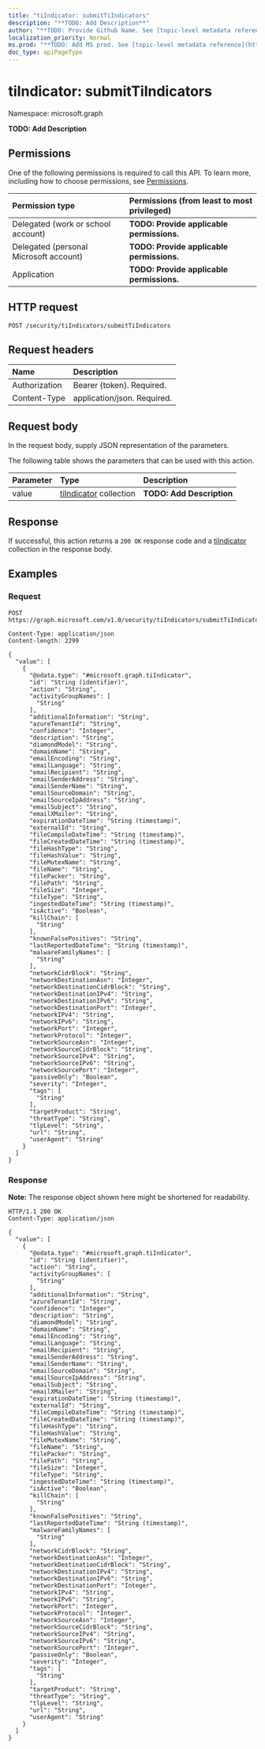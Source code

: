 ```yaml
---
title: "tiIndicator: submitTiIndicators"
description: "**TODO: Add Description**"
author: "**TODO: Provide Github Name. See [topic-level metadata reference](https://msgo.azurewebsites.net/add/document/guidelines/metadata.html#topic-level-metadata)**"
localization_priority: Normal
ms.prod: "**TODO: Add MS prod. See [topic-level metadata reference](https://msgo.azurewebsites.net/add/document/guidelines/metadata.html#topic-level-metadata)**"
doc_type: apiPageType
---
```


# tiIndicator: submitTiIndicators
Namespace: microsoft.graph



**TODO: Add Description**

## Permissions
One of the following permissions is required to call this API. To learn more, including how to choose permissions, see [Permissions](/graph/permissions-reference).

|Permission type|Permissions (from least to most privileged)|
|:---|:---|
|Delegated (work or school account)|**TODO: Provide applicable permissions.**|
|Delegated (personal Microsoft account)|**TODO: Provide applicable permissions.**|
|Application|**TODO: Provide applicable permissions.**|

## HTTP request

<!-- {
  "blockType": "ignored"
}
-->
``` http
POST /security/tiIndicators/submitTiIndicators
```

## Request headers
|Name|Description|
|:---|:---|
|Authorization|Bearer {token}. Required.|
|Content-Type|application/json. Required.|

## Request body
In the request body, supply JSON representation of the parameters.

The following table shows the parameters that can be used with this action.

|Parameter|Type|Description|
|:---|:---|:---|
|value|[tiIndicator](../resources/tiindicator.md) collection|**TODO: Add Description**|



## Response

If successful, this action returns a `200 OK` response code and a [tiIndicator](../resources/tiindicator.md) collection in the response body.

## Examples

### Request
<!-- {
  "blockType": "request",
  "name": "tiindicator_submittiindicators"
}
-->
``` http
POST https://graph.microsoft.com/v1.0/security/tiIndicators/submitTiIndicators

Content-Type: application/json
Content-length: 2299

{
  "value": [
    {
      "@odata.type": "#microsoft.graph.tiIndicator",
      "id": "String (identifier)",
      "action": "String",
      "activityGroupNames": [
        "String"
      ],
      "additionalInformation": "String",
      "azureTenantId": "String",
      "confidence": "Integer",
      "description": "String",
      "diamondModel": "String",
      "domainName": "String",
      "emailEncoding": "String",
      "emailLanguage": "String",
      "emailRecipient": "String",
      "emailSenderAddress": "String",
      "emailSenderName": "String",
      "emailSourceDomain": "String",
      "emailSourceIpAddress": "String",
      "emailSubject": "String",
      "emailXMailer": "String",
      "expirationDateTime": "String (timestamp)",
      "externalId": "String",
      "fileCompileDateTime": "String (timestamp)",
      "fileCreatedDateTime": "String (timestamp)",
      "fileHashType": "String",
      "fileHashValue": "String",
      "fileMutexName": "String",
      "fileName": "String",
      "filePacker": "String",
      "filePath": "String",
      "fileSize": "Integer",
      "fileType": "String",
      "ingestedDateTime": "String (timestamp)",
      "isActive": "Boolean",
      "killChain": [
        "String"
      ],
      "knownFalsePositives": "String",
      "lastReportedDateTime": "String (timestamp)",
      "malwareFamilyNames": [
        "String"
      ],
      "networkCidrBlock": "String",
      "networkDestinationAsn": "Integer",
      "networkDestinationCidrBlock": "String",
      "networkDestinationIPv4": "String",
      "networkDestinationIPv6": "String",
      "networkDestinationPort": "Integer",
      "networkIPv4": "String",
      "networkIPv6": "String",
      "networkPort": "Integer",
      "networkProtocol": "Integer",
      "networkSourceAsn": "Integer",
      "networkSourceCidrBlock": "String",
      "networkSourceIPv4": "String",
      "networkSourceIPv6": "String",
      "networkSourcePort": "Integer",
      "passiveOnly": "Boolean",
      "severity": "Integer",
      "tags": [
        "String"
      ],
      "targetProduct": "String",
      "threatType": "String",
      "tlpLevel": "String",
      "url": "String",
      "userAgent": "String"
    }
  ]
}
```


### Response
**Note:** The response object shown here might be shortened for readability.
<!-- {
  "blockType": "response",
  "truncated": true,
  "@odata.type": "Collection(microsoft.graph.tiIndicator)"
}
-->
``` http
HTTP/1.1 200 OK
Content-Type: application/json

{
  "value": [
    {
      "@odata.type": "#microsoft.graph.tiIndicator",
      "id": "String (identifier)",
      "action": "String",
      "activityGroupNames": [
        "String"
      ],
      "additionalInformation": "String",
      "azureTenantId": "String",
      "confidence": "Integer",
      "description": "String",
      "diamondModel": "String",
      "domainName": "String",
      "emailEncoding": "String",
      "emailLanguage": "String",
      "emailRecipient": "String",
      "emailSenderAddress": "String",
      "emailSenderName": "String",
      "emailSourceDomain": "String",
      "emailSourceIpAddress": "String",
      "emailSubject": "String",
      "emailXMailer": "String",
      "expirationDateTime": "String (timestamp)",
      "externalId": "String",
      "fileCompileDateTime": "String (timestamp)",
      "fileCreatedDateTime": "String (timestamp)",
      "fileHashType": "String",
      "fileHashValue": "String",
      "fileMutexName": "String",
      "fileName": "String",
      "filePacker": "String",
      "filePath": "String",
      "fileSize": "Integer",
      "fileType": "String",
      "ingestedDateTime": "String (timestamp)",
      "isActive": "Boolean",
      "killChain": [
        "String"
      ],
      "knownFalsePositives": "String",
      "lastReportedDateTime": "String (timestamp)",
      "malwareFamilyNames": [
        "String"
      ],
      "networkCidrBlock": "String",
      "networkDestinationAsn": "Integer",
      "networkDestinationCidrBlock": "String",
      "networkDestinationIPv4": "String",
      "networkDestinationIPv6": "String",
      "networkDestinationPort": "Integer",
      "networkIPv4": "String",
      "networkIPv6": "String",
      "networkPort": "Integer",
      "networkProtocol": "Integer",
      "networkSourceAsn": "Integer",
      "networkSourceCidrBlock": "String",
      "networkSourceIPv4": "String",
      "networkSourceIPv6": "String",
      "networkSourcePort": "Integer",
      "passiveOnly": "Boolean",
      "severity": "Integer",
      "tags": [
        "String"
      ],
      "targetProduct": "String",
      "threatType": "String",
      "tlpLevel": "String",
      "url": "String",
      "userAgent": "String"
    }
  ]
}
```


